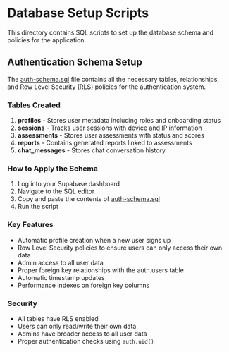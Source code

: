 # Database Setup Scripts

This directory contains SQL scripts to set up the database schema and policies for the application.

## Authentication Schema Setup

The [auth-schema.sql](auth-schema.sql) file contains all the necessary tables, relationships, and Row Level Security (RLS) policies for the authentication system.

### Tables Created

1. **profiles** - Stores user metadata including roles and onboarding status
2. **sessions** - Tracks user sessions with device and IP information
3. **assessments** - Stores user assessments with status and scores
4. **reports** - Contains generated reports linked to assessments
5. **chat_messages** - Stores chat conversation history

### How to Apply the Schema

1. Log into your Supabase dashboard
2. Navigate to the SQL editor
3. Copy and paste the contents of [auth-schema.sql](auth-schema.sql)
4. Run the script

### Key Features

- Automatic profile creation when a new user signs up
- Row Level Security policies to ensure users can only access their own data
- Admin access to all user data
- Proper foreign key relationships with the auth.users table
- Automatic timestamp updates
- Performance indexes on foreign key columns

### Security

- All tables have RLS enabled
- Users can only read/write their own data
- Admins have broader access to all user data
- Proper authentication checks using `auth.uid()`
